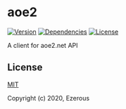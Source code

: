 # aoe2

[![Version](https://img.shields.io/npm/v/aoe2.svg)](https://www.npmjs.com/package/aoe2)
[![Dependencies](https://img.shields.io/david/Ezerous/aoe2.svg)](https://david-dm.org/Ezerous/aoe2)
[![License](https://img.shields.io/npm/l/aoe2.svg)](https://www.npmjs.com/package/aoe2)

A client for aoe2.net API

## License

[MIT](http://opensource.org/licenses/MIT)

Copyright (c) 2020, Ezerous
